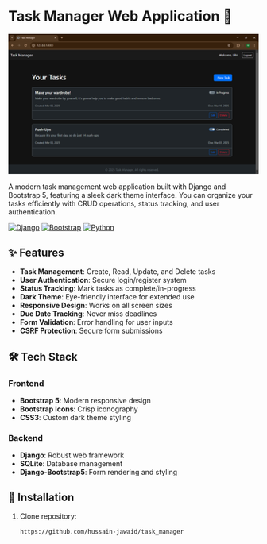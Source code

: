 # Task Manager Web Application 🚀

![Task Manager Banner](./images/1.png)

A modern task management web application built with Django and Bootstrap 5, featuring a sleek dark theme interface. You can organize your tasks efficiently with CRUD operations, status tracking, and user authentication.

[![Django](https://img.shields.io/badge/Django-092E20?style=for-the-badge&logo=django&logoColor=white)](https://www.djangoproject.com/)
[![Bootstrap](https://img.shields.io/badge/Bootstrap-7952B3?style=for-the-badge&logo=bootstrap&logoColor=white)](https://getbootstrap.com/)
[![Python](https://img.shields.io/badge/Python-3776AB?style=for-the-badge&logo=python&logoColor=white)](https://www.python.org/)

## ✨ Features

- **Task Management**: Create, Read, Update, and Delete tasks
- **User Authentication**: Secure login/register system
- **Status Tracking**: Mark tasks as complete/in-progress
- **Dark Theme**: Eye-friendly interface for extended use
- **Responsive Design**: Works on all screen sizes
- **Due Date Tracking**: Never miss deadlines
- **Form Validation**: Error handling for user inputs
- **CSRF Protection**: Secure form submissions

## 🛠️ Tech Stack

### Frontend
- **Bootstrap 5**: Modern responsive design
- **Bootstrap Icons**: Crisp iconography
- **CSS3**: Custom dark theme styling

### Backend
- **Django**: Robust web framework
- **SQLite**: Database management
- **Django-Bootstrap5**: Form rendering and styling

## 🚀 Installation

1. Clone repository:
   ```bash
   https://github.com/hussain-jawaid/task_manager
